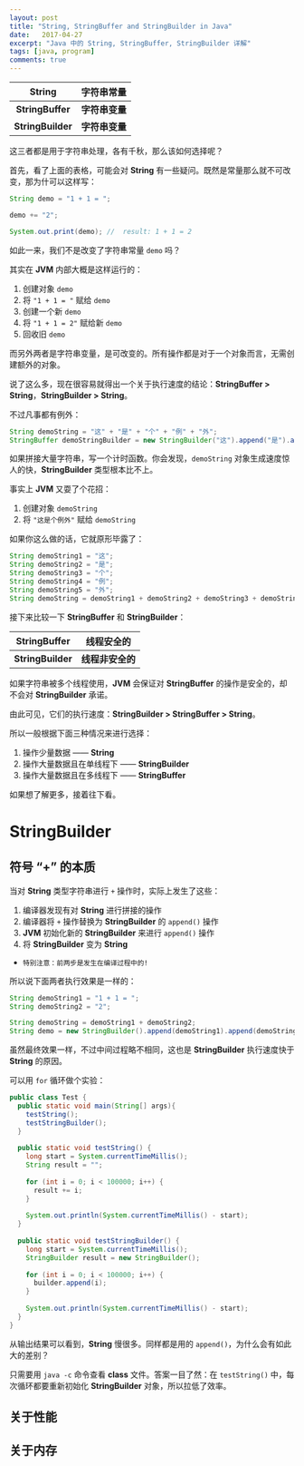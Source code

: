 ```yaml
---
layout: post
title: "String, StringBuffer and StringBuilder in Java"
date:   2017-04-27
excerpt: "Java 中的 String, StringBuffer, StringBuilder 详解"
tags: [java, program]
comments: true
---
```


|      String       |   字符串常量   |
| :---------------: | :-------: |
| **StringBuffer**  | **字符串变量** |
| **StringBuilder** | **字符串变量** |

这三者都是用于字符串处理，各有千秋，那么该如何选择呢？

首先，看了上面的表格，可能会对 **String** 有一些疑问。既然是常量那么就不可改变，那为什可以这样写：

```java
String demo = "1 + 1 = ";

demo += "2";

System.out.print(demo);	//	result: 1 + 1 = 2
```

如此一来，我们不是改变了字符串常量 `demo` 吗？

其实在 **JVM** 内部大概是这样运行的：

1. 创建对象 `demo`
2. 将 `"1 + 1 = "` 赋给 `demo`
3. 创建一个新 `demo`
4. 将 `"1 + 1 = 2"` 赋给新 `demo`
5. 回收旧 `demo`

而另外两者是字符串变量，是可改变的。所有操作都是对于一个对象而言，无需创建额外的对象。

说了这么多，现在很容易就得出一个关于执行速度的结论：**StringBuffer > String**，**StringBuilder > String**。

不过凡事都有例外：

```java
String demoString = "这" + "是" + "个" + "例" + "外";
StringBuffer demoStringBuilder = new StringBuilder("这").append("是").append("个").append("例").append("外");
```

如果拼接大量字符串，写一个计时函数。你会发现，`demoString` 对象生成速度惊人的快，**StringBuilder** 类型根本比不上。

事实上 **JVM** 又耍了个花招：

1. 创建对象 `demoString`
2. 将 `"这是个例外"` 赋给 `demoString`

如果你这么做的话，它就原形毕露了：

```java
String demoString1 = "这";
String demoString2 = "是";
String demoString3 = "个";
String demoString4 = "例";
String demoString5 = "外";
String demoString = demoString1 + demoString2 + demoString3 + demoString4 + demoString5;
```

接下来比较一下 **StringBuffer** 和 **StringBuilder**：

|   StringBuffer    |   线程安全的    |
| :---------------: | :--------: |
| **StringBuilder** | **线程非安全的** |

如果字符串被多个线程使用，**JVM** 会保证对 **StringBuffer** 的操作是安全的，却不会对 **StringBuilder** 承诺。

由此可见，它们的执行速度：**StringBuilder > StringBuffer > String**。

所以一般根据下面三种情况来进行选择：

1. 操作少量数据 —— **String**
2. 操作大量数据且在单线程下 —— **StringBuilder**
3. 操作大量数据且在多线程下 —— **StringBuffer**

如果想了解更多，接着往下看。

# StringBuilder

## 符号 “+” 的本质

当对 **String** 类型字符串进行 `+` 操作时，实际上发生了这些：

1. 编译器发现有对 **String** 进行拼接的操作
2. 编译器将 `+` 操作替换为 **StringBuilder** 的 `append()` 操作
3. **JVM** 初始化新的 **StringBuilder** 来进行 `append()` 操作
4. 将 **StringBuilder** 变为 **String**

- `特别注意：前两步是发生在编译过程中的!`

所以说下面两者执行效果是一样的：

```java
String demoString1 = "1 + 1 = ";
String demoString2 = "2";

String demoString = demoString1 + demoString2;
String demo = new StringBuilder().append(demoString1).append(demoString2).toString();
```

虽然最终效果一样，不过中间过程略不相同，这也是 **StringBuilder** 执行速度快于 **String** 的原因。

可以用 `for` 循环做个实验：

```java
public class Test {
  public static void main(String[] args){
  	testString();
  	testStringBuilder();
  }
  
  public static void testString() {
    long start = System.currentTimeMillis();
    String result = "";
    
    for (int i = 0; i < 100000; i++) {
      result += i;
    }
    
    System.out.println(System.currentTimeMillis() - start);
  }
  
  public static void testStringBuilder() {
    long start = System.currentTimeMillis();
    StringBuilder result = new StringBuilder();
    
    for (int i = 0; i < 100000; i++) {
      builder.append(i);
    }
    
    System.out.println(System.currentTimeMillis() - start);
  }
}
```

从输出结果可以看到，**String** 慢很多。同样都是用的 `append()`，为什么会有如此大的差别？

只需要用 `java -c` 命令查看 **class** 文件。答案一目了然：在 `testString()` 中，每次循环都要重新初始化 **StringBuilder** 对象，所以拉低了效率。

## 关于性能

## 关于内存